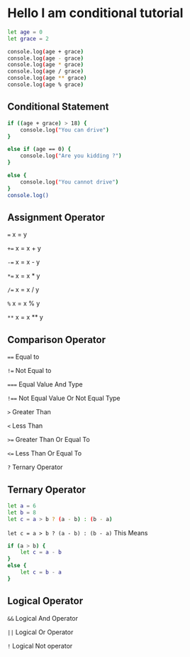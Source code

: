 # Hello I am conditional tutorial

```bash
let age = 0
let grace = 2

console.log(age + grace)
console.log(age - grace)
console.log(age * grace)
console.log(age / grace)
console.log(age ** grace)
console.log(age % grace)
```

## Conditional Statement

```bash
if ((age + grace) > 18) {
    console.log("You can drive")
}

else if (age == 0) {
    console.log("Are you kidding ?")
}

else {
    console.log("You cannot drive")
}
console.log()
```

## Assignment Operator

`=` x = y

`+=` x = x + y

`-=` x = x - y

`*=` x = x \* y

`/=` x = x / y

`%` x = x % y

`**` x = x \*\* y

## Comparison Operator

`==` Equal to

`!=` Not Equal to

`===` Equal Value And Type

`!==` Not Equal Value Or Not Equal Type

`>` Greater Than

`<` Less Than

`>=` Greater Than Or Equal To

`<=` Less Than Or Equal To

`?` Ternary Operator

## Ternary Operator

```bash
let a = 6
let b = 8
let c = a > b ? (a - b) : (b - a)
```

`let c = a > b ? (a - b) : (b - a)`
This Means

```bash
if (a > b) {
    let c = a - b
}
else {
    let c = b - a
}
```



## Logical Operator 

`&&` Logical And Operator

`||` Logical Or Operator

`!` Logical Not operator